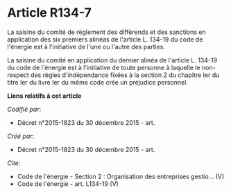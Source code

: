 # Article R134-7

La saisine du comité de règlement des différends et des sanctions en application des six premiers alinéas de l'article L.
134-19 du code de l'énergie est à l'initiative de l'une ou l'autre des parties. 

La saisine du comité en application du dernier alinéa de l'article L. 134-19 du code de l'énergie est à l'initiative de toute
personne à laquelle le non-respect des règles d'indépendance fixées à la section 2 du chapitre Ier du titre Ier du livre Ier
du même code crée un préjudice personnel.

**Liens relatifs à cet article**

_Codifié par_:

  - Décret n°2015-1823 du 30 décembre 2015 - art.

_Créé par_:

  - Décret n°2015-1823 du 30 décembre 2015 - art.

_Cite_:

  - Code de l'énergie -  Section 2 : Organisation des entreprises gestio... (V)
  - Code de l'énergie - art. L134-19 (V)
